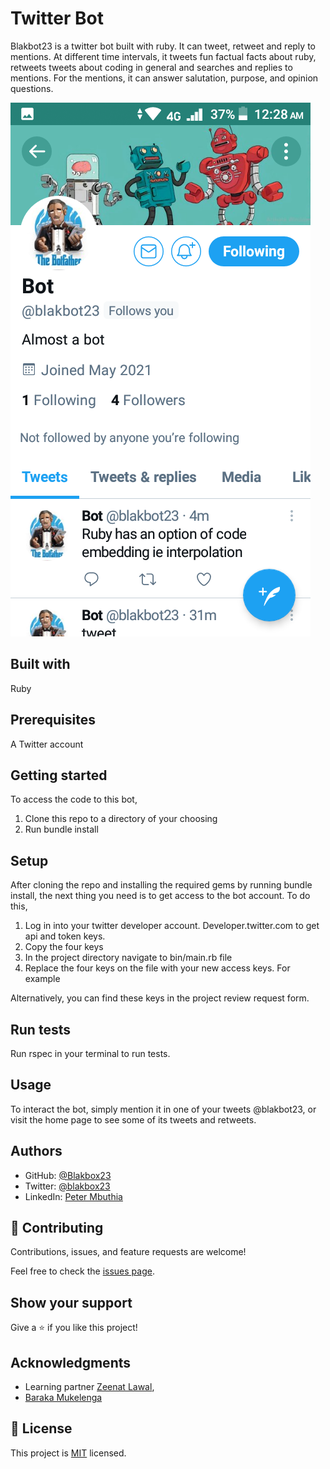 # Twitter Bot
Blakbot23 is a twitter bot built with ruby. It can tweet, retweet and reply to mentions. At different time intervals, it tweets fun factual facts about ruby, retweets tweets about coding in general and searches and replies to mentions. For the mentions, it can answer salutation, purpose, and opinion questions.

![screenshot](./assets/twitter-mobi.png)

## Built with
Ruby

## Prerequisites
A Twitter account

## Getting started
To access the code to this bot,
1. Clone this repo to a directory of your choosing
2. Run bundle install

## Setup
After cloning the repo and installing the required gems by running bundle install, the next thing you need is to get access to the bot account. To do this, 
1. Log in into your twitter developer account. Developer.twitter.com to get api and token keys.
2. Copy the four keys 
3. In the project directory navigate to bin/main.rb file
4. Replace the four keys on the file with your new access keys. For example

Alternatively, you can find these keys in the project review request form.

## Run tests
Run rspec in your terminal to run tests.

## Usage
To interact the bot, simply mention it in one of your tweets @blakbot23, or visit the home page to see some of its tweets and retweets.

## Authors
- GitHub: [@Blakbox23](https://github.com/blakbox23)
- Twitter: [@blakbox23](https://twitter.com/blakbox23)
- LinkedIn: [Peter Mbuthia](https://www.linkedin.com/in/peter-mbuthia-b15791182/)

## 🤝 Contributing

Contributions, issues, and feature requests are welcome!

Feel free to check the [issues page](https://github.com/blakbox23/bot/issues).

## Show your support

Give a ⭐️ if you like this project!

## Acknowledgments

- Learning partner [Zeenat Lawal](https://github.com/ZeenatLawal), 
- [Baraka Mukelenga](https://github.com/barackm)



## 📝 License

This project is [MIT](https://github.com/git/git-scm.com/blob/master/MIT-LICENSE.txt) licensed.
